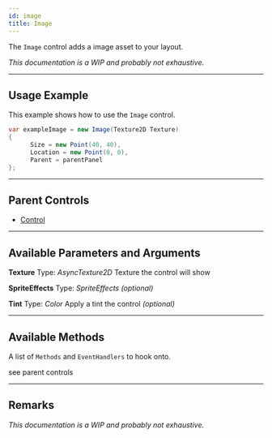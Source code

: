 ```yaml
---
id: image
title: Image
---
```


The `Image` control adds a image asset to your layout.

*This documentation is a WIP and probably not exhaustive.*

---

## Usage Example

This example shows how to use the `Image` control.

```cs
var exampleImage = new Image(Texture2D Texture)
{
      Size = new Point(40, 40),
      Location = new Point(0, 0),
      Parent = parentPanel
};
```

---

## Parent Controls

- <a href="/docs/dev/controls/control-control">Control</a>

---

## Available Parameters and Arguments

**Texture**
Type: *AsyncTexture2D*
Texture the control will show

**SpriteEffects**
Type: *SpriteEffects*
*(optional)*

**Tint**
Type: *Color*
Apply a tint the control
*(optional)*

---

## Available Methods

A list of `Methods` and `EventHandlers` to hook onto.

see parent controls

---

## Remarks

*This documentation is a WIP and probably not exhaustive.*

